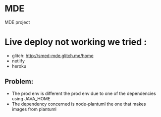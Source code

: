 # MDE
MDE project

# Live deploy not working we tried : 
- glitch: http://smed-mde.glitch.me/home
- netlify
- heroku

## Problem:
- The prod env is different the prod env due to one of the dependencies using JAVA_HOME
- The dependency concerned is node-plantuml the one that makes images from plantuml


